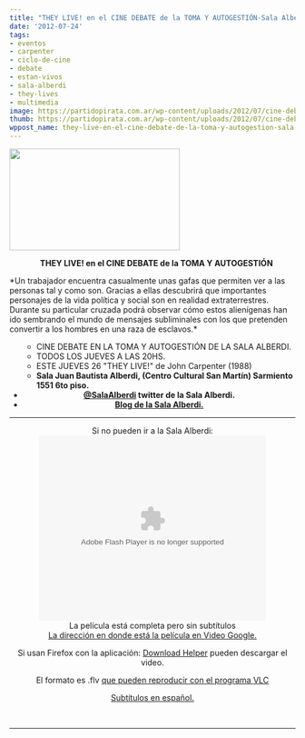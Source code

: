 ```yaml
---
title: "THEY LIVE! en el CINE DEBATE de la TOMA Y AUTOGESTIÓN-Sala Alberdi."
date: '2012-07-24'
tags:
- eventos
- carpenter
- ciclo-de-cine
- debate
- estan-vivos
- sala-alberdi
- they-lives
- multimedia
image: https://partidopirata.com.ar/wp-content/uploads/2012/07/cine-debate_00000.jpg
thumb: https://partidopirata.com.ar/wp-content/uploads/2012/07/cine-debate_00000-150x150.jpg
wppost_name: they-live-en-el-cine-debate-de-la-toma-y-autogestion-sala-alberdi
---
```


<a href="https://partidopirata.com.ar/wp-content/uploads/2012/07/cine-debate_00000.jpg"><img class="aligncenter size-medium wp-image-5327" title="cine debate_00000" src="https://partidopirata.com.ar/wp-content/uploads/2012/07/cine-debate_00000-300x179.jpg" alt="" width="300" height="179" /></a>
<p style="text-align: center;"> <strong>   THEY LIVE! en el CINE DEBATE de la TOMA Y AUTOGESTIÓN</strong></p>
*Un trabajador encuentra casualmente unas gafas que permiten ver a las personas tal y como son. Gracias a ellas descubrirá que importantes personajes de la vida política y social son en realidad extraterrestres.
Durante su particular cruzada podrá observar cómo estos alienígenas han ido sembrando el mundo de mensajes subliminales con los que pretenden convertir a los hombres en una raza de esclavos.*
<ul>
<ul>
	<li>CINE DEBATE EN LA TOMA Y AUTOGESTIÓN DE LA SALA ALBERDI.</li>
	<li>TODOS LOS JUEVES A LAS 20HS.</li>
	<li>ESTE JUEVES 26 "THEY LIVE!" de John Carpenter (1988)</li>
	<li><strong>Sala Juan Bautista Alberdi, (Centro Cultural San Martín) Sarmiento 1551 6to piso.</strong></li>
</ul>
	<li style="text-align: center;"><strong><a href="https://twitter.com/salaalberdi" target="_blank">@SalaAlberdi</a> twitter de la Sala Alberdi.</strong></li>
	<li style="text-align: center;"><strong><a href="http://teatrosalaalberdi.com.ar/" target="_blank">Blog de la Sala Alberdi.</a></strong></li>
</ul>

<hr />

<center>Si no pueden ir a la Sala Alberdi:</center><center>
<object id="VideoPlayback" style="width: 400px; height: 326px;" width="320" height="240" classid="clsid:d27cdb6e-ae6d-11cf-96b8-444553540000" codebase="http://download.macromedia.com/pub/shockwave/cabs/flash/swflash.cab#version=6,0,40,0"><param name="src" value="http://video.google.com/googleplayer.swf?docid=-9005367754264973286&amp;hl=en&amp;fs=true" /><param name="allowfullscreen" value="true" /><param name="allowscriptaccess" value="always" /><embed id="VideoPlayback" style="width: 400px; height: 326px;" width="320" height="240" type="application/x-shockwave-flash" src="http://video.google.com/googleplayer.swf?docid=-9005367754264973286&amp;hl=en&amp;fs=true" allowfullscreen="true" allowscriptaccess="always" /></object> </center><center></center><center>La película está completa pero sin subtítulos</center><center><a href="http://video.google.com/videoplay?docid=-9005367754264973286#" target="_blank">La dirección en donde está la película en Video Google.</a>

Si usan Firefox con la aplicación: <a href="http://www.downloadhelper.net/" target="_blank">Download Helper</a> pueden descargar el video.

El formato es .flv <a href="http://www.videolan.org/vlc/" target="_blank">que pueden reproducir con el programa VLC</a>

<a href="http://www.opensubtitles.org/en/subtitles/3990550/they-live-es" target="_blank">Subtítulos en español.</a></center>&nbsp;

<hr />
